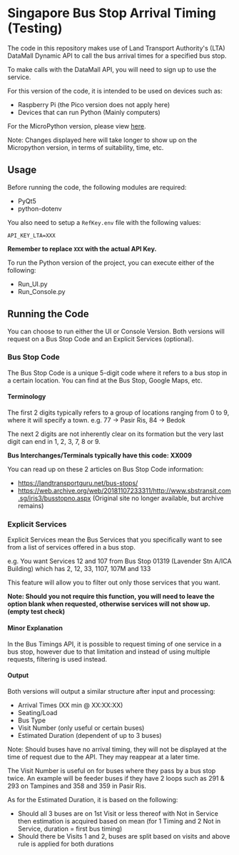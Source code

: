 # Singapore Bus Stop Arrival Timing (Testing)

The code in this repository makes use of Land Transport Authority's (LTA) DataMall Dynamic API to call the bus arrival times for a specified bus stop.

To make calls with the DataMall API, you will need to sign up to use the service.

For this version of the code, it is intended to be used on devices such as:

* Raspberry Pi (the Pico version does not apply here)
* Devices that can run Python (Mainly computers)

For the MicroPython version, please view [here](https://github.com/TwelfthDoctor1/BusSvcDisplay-micropython).

Note: Changes displayed here will take longer to show up on the Micropython version, in terms of suitability, time, etc.

## Usage

Before running the code, the following modules are required:
* PyQt5
* python-dotenv

You also need to setup a `RefKey.env` file with the following values:

```dotenv
API_KEY_LTA=XXX
```

**Remember to replace `XXX` with the actual API Key.**

To run the Python version of the project, you can execute either of the following:
* Run_UI.py
* Run_Console.py

## Running the Code

You can choose to run either the UI or Console Version. Both versions will request on a Bus Stop Code and an Explicit Services (optional).

### Bus Stop Code

The Bus Stop Code is a unique 5-digit code where it refers to a bus stop in a certain location. You can find at the Bus Stop, Google Maps, etc.

#### Terminology

The first 2 digits typically refers to a group of locations ranging from 0 to 9, where it will specify a town. e.g. 77 -> Pasir Ris, 84 -> Bedok

The next 2 digits are not inherently clear on its formation but the very last digit can end in 1, 2, 3, 7, 8 or 9.

**Bus Interchanges/Terminals typically have this code: XX009**

You can read up on these 2 articles on Bus Stop Code information:
* https://landtransportguru.net/bus-stops/
* https://web.archive.org/web/20181107233311/http://www.sbstransit.com.sg/iris3/busstopno.aspx (Original site no longer available, but archive remains)

### Explicit Services

Explicit Services mean the Bus Services that you specifically want to see from a list of services offered in a bus stop.

e.g. You want Services 12 and 107 from Bus Stop 01319 (Lavender Stn A/ICA Building) which has 2, 12, 33, 1107, 107M and 133

This feature will allow you to filter out only those services that you want.

**Note: Should you not require this function, you will need to leave the option blank when requested, otherwise services will not show up. (empty test check)**

#### Minor Explanation

In the Bus Timings API, it is possible to request timing of one service in a bus stop, however due to that limitation and instead of using multiple requests, filtering is used instead.

#### Output

Both versions will output a similar structure after input and processing:
* Arrival Times (XX min @ XX:XX:XX)
* Seating/Load
* Bus Type
* Visit Number (only useful or certain buses)
* Estimated Duration (dependent of up to 3 buses)

Note: Should buses have no arrival timing, they will not be displayed at the time of request due to the API. They may reappear at a later time.

The Visit Number is useful on for buses where they pass by a bus stop twice. An example will be feeder buses if they have 2 loops such as 291 & 293 on Tampines and 358 and 359 in Pasir Ris.

As for the Estimated Duration, it is based on the following:
* Should all 3 buses are on 1st Visit or less thereof with Not in Service then estimation is acquired based on mean (for 1 Timing and 2 Not in Service, duration = first bus timing)
* Should there be Visits 1 and 2, buses are split based on visits and above rule is applied for both durations

